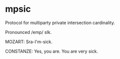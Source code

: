 # mpsic

Protocol for multiparty private intersection cardinality.

Pronounced /emp/ sIk.

MOZART: Sra-I'm-sick.

CONSTANZE: Yes, you are. You are very sick.

